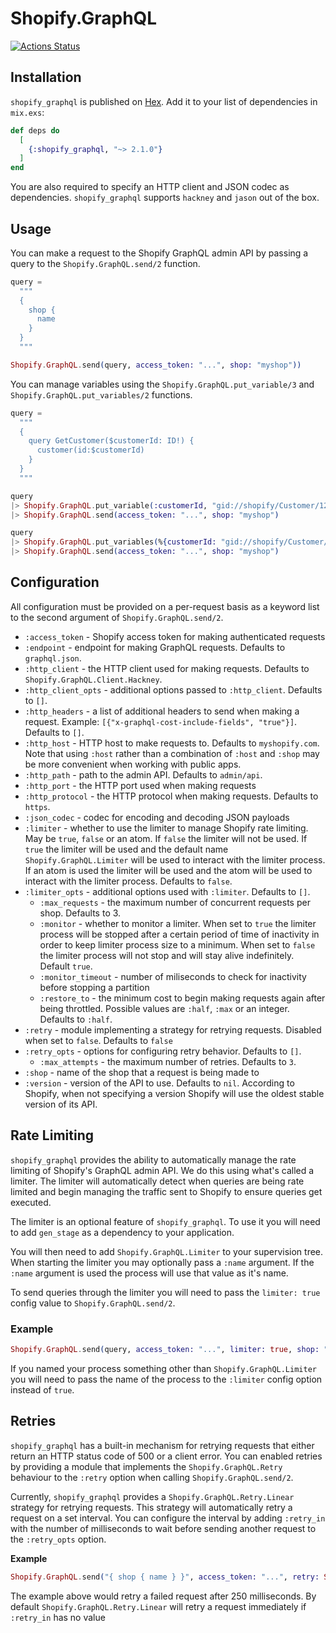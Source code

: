 # Shopify.GraphQL

[![Actions Status](https://github.com/malomohq/shopify-graphql-elixir/workflows/ci/badge.svg)](https://github.com/malomohq/shopify-graphql-elixir/actions)

## Installation

`shopify_graphql` is published on [Hex](https://hex.pm/packages/shopify_graphql).
Add it to your list of dependencies in `mix.exs`:

```elixir
def deps do
  [
    {:shopify_graphql, "~> 2.1.0"}
  ]
end
```

You are also required to specify an HTTP client and JSON codec as dependencies.
`shopify_graphql` supports `hackney` and `jason` out of the box.

## Usage

You can make a request to the Shopify GraphQL admin API by passing a query to
the `Shopify.GraphQL.send/2` function.

```elixir
query =
  """
  {
    shop {
      name
    }
  }
  """

Shopify.GraphQL.send(query, access_token: "...", shop: "myshop"))
```

You can manage variables using the `Shopify.GraphQL.put_variable/3` and 
`Shopify.GraphQL.put_variables/2` functions.

```elixir
query =
  """
  {
    query GetCustomer($customerId: ID!) {
      customer(id:$customerId)
    }
  }
  """

query
|> Shopify.GraphQL.put_variable(:customerId, "gid://shopify/Customer/12195007594552")
|> Shopify.GraphQL.send(access_token: "...", shop: "myshop")

query
|> Shopify.GraphQL.put_variables(%{customerId: "gid://shopify/Customer/12195007594552"})
|> Shopify.GraphQL.send(access_token: "...", shop: "myshop")
```

## Configuration

All configuration must be provided on a per-request basis as a keyword list to
the second argument of `Shopify.GraphQL.send/2`.

* `:access_token` - Shopify access token for making authenticated requests
* `:endpoint` - endpoint for making GraphQL requests. Defaults to
                `graphql.json`.
* `:http_client` - the HTTP client used for making requests. Defaults to
                   `Shopify.GraphQL.Client.Hackney`.
* `:http_client_opts` - additional options passed to `:http_client`. Defaults to
                        `[]`.
* `:http_headers` - a list of additional headers to send when making a request.
               Example: `[{"x-graphql-cost-include-fields", "true"}]`. Defaults
               to `[]`.
* `:http_host` - HTTP host to make requests to. Defaults to `myshopify.com`. Note
            that using `:host` rather than a combination of `:host` and `:shop`
            may be more convenient when working with public apps.
* `:http_path` - path to the admin API. Defaults to `admin/api`.
* `:http_port` - the HTTP port used when making requests
* `:http_protocol` - the HTTP protocol when making requests. Defaults to `https`.
* `:json_codec` - codec for encoding and decoding JSON payloads
* `:limiter` - whether to use the limiter to manage Shopify rate limiting. May
               be `true`, `false` or an atom. If `false` the limiter will not
               be used. If `true` the limiter will be used and the default
               name `Shopify.GraphQL.Limiter` will be used to interact with the
               limiter process. If an atom is used the limiter will be used and
               the atom will be used to interact with the limiter process.
               Defaults to `false`.
* `:limiter_opts` - additional options used with `:limiter`. Defaults to `[]`.
    * `:max_requests` - the maximum number of concurrent requests per shop.
                      Defaults to 3.
    * `:monitor` - whether to monitor a limiter. When set to `true` the limiter
                   process will be stopped after a certain period of time of inactivity
                   in order to keep limiter process size to a minimum. When set
                   to `false` the limiter process will not stop and will stay
                   alive indefinitely. Default `true`.
    * `:monitor_timeout` - number of miliseconds to check for inactivity before
                           stopping a partition
    * `:restore_to` - the minimum cost to begin making requests again after
                    being throttled. Possible values are `:half`, `:max` or an
                    integer. Defaults to `:half`.
* `:retry` - module implementing a strategy for retrying requests. Disabled when
  set to `false`. Defaults to `false`
* `:retry_opts` - options for configuring retry behavior. Defaults to `[]`.
    * `:max_attempts` - the maximum number of retries. Defaults to `3`.
* `:shop` - name of the shop that a request is being made to
* `:version` - version of the API to use. Defaults to `nil`. According to
  Shopify, when not specifying a version Shopify will use the oldest stable
  version of its API.

## Rate Limiting

`shopify_graphql` provides the ability to automatically manage the rate limiting
of Shopify's GraphQL admin API. We do this using what's called a limiter. The
limiter will automatically detect when queries are being rate limited and begin
managing the traffic sent to Shopify to ensure queries get executed.

The limiter is an optional feature of `shopify_graphql`. To use it you will
need to add `gen_stage` as a dependency to your application.

You will then need to add `Shopify.GraphQL.Limiter` to your supervision tree.
When starting the limiter you may optionally pass a `:name` argument. If the
`:name` argument is used the process will use that value as it's name.

To send queries through the limiter you will need to pass the `limiter: true`
config value to `Shopify.GraphQL.send/2`.

### Example

```elixir
Shopify.GraphQL.send(query, access_token: "...", limiter: true, shop: "myshop")
```

If you named your process something other than `Shopify.GraphQL.Limiter` you
will need to pass the name of the process to the `:limiter` config option
instead of `true`.

## Retries

`shopify_graphql` has a built-in mechanism for retrying requests that either
return an HTTP status code of 500 or a client error. You can enabled retries
by providing a module that implements the `Shopify.GraphQL.Retry` behaviour to the
`:retry` option when calling `Shopify.GraphQL.send/2`.

Currently, `shopify_graphql` provides a `Shopify.GraphQL.Retry.Linear` strategy for
retrying requests. This strategy will automatically retry a request on a set
interval. You can configure the interval by adding `:retry_in` with the number
of milliseconds to wait before sending another request to the `:retry_opts`
option.

**Example**

```elixir
Shopify.GraphQL.send("{ shop { name } }", access_token: "...", retry: Shopify.GraphQL.Retry.Linear, retry_opts: [retry_in: 250], shop: "myshop")
```

The example above would retry a failed request after 250 milliseconds. By
default `Shopify.GraphQL.Retry.Linear` will retry a request immediately if
`:retry_in` has no value
